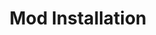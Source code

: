 ---
title: "Mod Installation"
weight: 3
type: docs
description: >
  Installation instructions for all mods.
---
